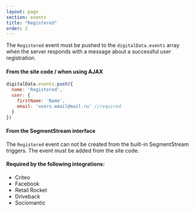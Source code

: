 ```yaml
---
layout: page
section: events
title: "Registered"
order: 2
---
```

The `Registered` event must be pushed to the `digitalData.events` array when the server responds with a message about a successful user registration.

#### From the site code / when using AJAX
```javascript
digitalData.events.push({
  name: 'Registered',
  user: {
    firstName: 'Name',
    email: 'users.email@mail.ru' //required
  }
})
```

#### From the SegmentStream interface
The `Registered` event can not be created from the built-in SegmentStream triggers. The event must be added from the site code.

#### Required by the following integrations:
* Criteo
* Facebook
* Retail Rocket
* Driveback
* Sociomantic
